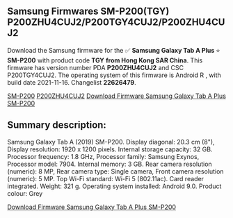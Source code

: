 <h2>Samsung Firmwares SM-P200(TGY) P200ZHU4CUJ2/P200TGY4CUJ2/P200ZHU4CUJ2</h2>
Download the Samsung firmware for the ✅ <strong>Samsung Galaxy Tab A Plus </strong> ⭐ <strong>SM-P200</strong> with product code <strong>TGY</strong> <strong> from Hong Kong SAR China</strong>. This firmware has version number PDA <strong>P200ZHU4CUJ2</strong> and CSC P200TGY4CUJ2. The operating system of this firmware is Android R , with build date 2021-11-16. Changelist <strong>22626479</strong>.


[SM-P200](https://samfirm.shop/samsung/model/SM-P200)
[P200ZHU4CUJ2](https://samfirm.shop/samsung/pda/P200ZHU4CUJ2)
[Download Firmware Samsung Galaxy Tab A Plus SM-P200](https://samfirm.shop/samsung/firmware/476026)
<h2>Summary description:</h2>
<p>Samsung Galaxy Tab A (2019) SM-P200. Display diagonal: 20.3 cm (8"), Display resolution: 1920 x 1200 pixels. Internal storage capacity: 32 GB. Processor frequency: 1.8 GHz, Processor family: Samsung Exynos, Processor model: 7904. Internal memory: 3 GB. Rear camera resolution (numeric): 8 MP, Rear camera type: Single camera, Front camera resolution (numeric): 5 MP. Top Wi-Fi standard: Wi-Fi 5 (802.11ac). Card reader integrated. Weight: 321 g. Operating system installed: Android 9.0. Product colour: Grey</p>


[Download Firmware Samsung Galaxy Tab A Plus SM-P200](https://samfirm.shop/samsung/firmware/476026)
